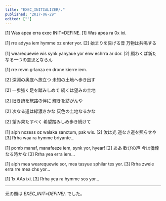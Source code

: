 ```yaml
---
title: "EXEC_INITIALIZER/."
published: "2017-06-29"
edited: [""]
---
```


[1] Was apea erra exec INIT=DEFINE.
[1] Was apea ra 0x ixi.

[1] rre adyya iem hymme oz enter yor.
[2] 始まりを告げる音 万物は共鳴する

[1] wearequewie wis synk yanyaue yor enw echrra ar dor.
[2] 願わくば新たなる一つの意思とならん

[1] rre revm grlanza en drone kierre iem.

[2] 深淵の奥底へ旅立つ 未知の土地へ歩き出す

[2] 一歩強く足を踏みしめて 続くは望みの土地

[2] 旧き詩を旅路の伴に 輝きを紡がんや

[2] 次なる道は緑濃きかな 灰色の土地なるかな

[2] 望み果たすべく 希望踏みしめ歩き続けて

[1] aiph nozess oz walaka sanctum, pak wis.
[2] 汝は光 道なき道を照らせや
[3] Rrha waa ra hymme briyante…

[1] pomb manaf, manafeeze iem, synk yor, hyear!
[2] ああ 歓びの声 今は僥倖なる時かな
[3] Rrha yea erra iem…

[1] aiph mea wearequewie sor, mea tasyue sphilar tes yor.
[3] Rrha zweie erra rre mea chs yor…

[1] 1x AAs ixi.
[3] Rrha yea ra hymme sos yor…

---

元の題は *EXEC_INIT=DEFINE/.* でした。
